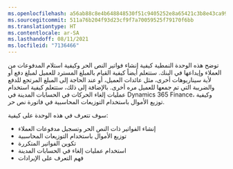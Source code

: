 ```yaml
---
ms.openlocfilehash: a56ab88c8e4b648848530f51c9405252e8a65421c3b8e43ca994fde23c4fd66f
ms.sourcegitcommit: 511a76b204f93d23cf9f7a70059525f79170f6bb
ms.translationtype: HT
ms.contentlocale: ar-SA
ms.lasthandoff: 08/11/2021
ms.locfileid: "7136466"
---
```

توضح هذه الوحدة النمطية كيفية إنشاء فواتير النص الحر وكيفية استلام المدفوعات من العملاء وإيداعها في البنك. ستتعلم أيضاً كيفية القيام بالمبلغ المسترد للعميل لمبلغ دفع أو لأية سيناريوهات أخرى، مثل عائدات العميل، أو عند الحاجة إلى المبلغ المرتجع للدفع والضريبة التي تم جمعها للعميل مره أخرى. بالإضافة إلى ذلك، ستتعلم كيفية استخدام عمليات إلغاء الحركات في الحسابات المدينة في Dynamics 365 Finance، وكيفية توزيع الأموال باستخدام التوزيعات المحاسبية في فاتورة نص حر.

سوف تتعرف في هذه الوحدة على كيفية:


-   إنشاء الفواتير ذات النص الحر وتسجيل مدفوعات العملاء
-   توزيع الأموال باستخدام التوزيعات المحاسبية
-   تكوين الفواتير المتكررة
-   استخدام عمليات إلغاء في الحسابات المدينة
-   فهم التعرف على الإيرادات


